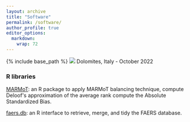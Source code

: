 ```yaml
---
layout: archive
title: "Software"
permalink: /software/
author_profile: true
editor_options: 
  markdown: 
    wrap: 72
---
```


{% include base_path %} <img src="/images/dolomites.jpeg"/> Dolomites,
Italy - October 2022

### R libraries

[MARMoT](https://github.com/AlbertoCalore/MARMoT): an R package to apply MARMoT balancing technique, compute Deloof's approximation of the average rank compute the Absolute Standardized Bias.

[faers.db](https://ubesp-dctv.github.io/faers.db/): an R interface to retrieve, merge, and tidy the FAERS database.


